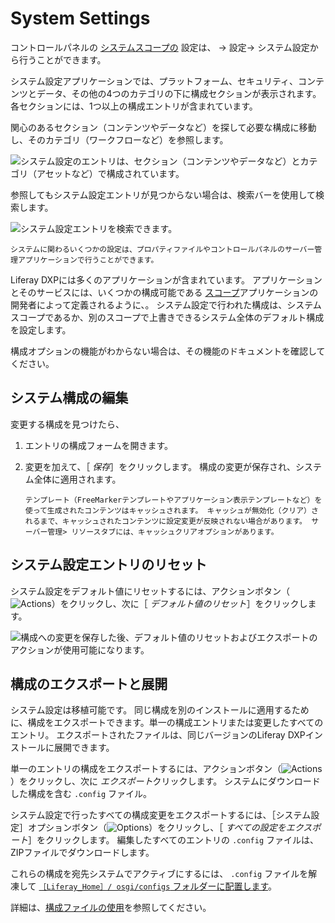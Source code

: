 # System Settings

コントロールパネルの [システムスコープの](./understanding-configuration-scope.md) 設定は、 &rarr; 設定&rarr; システム設定から行うことができます。

システム設定アプリケーションでは、プラットフォーム、セキュリティ、コンテンツとデータ、その他の4つのカテゴリの下に構成セクションが表示されます。 各セクションには、1つ以上の構成エントリが含まれています。

関心のあるセクション（コンテンツやデータなど）を探して必要な構成に移動し、そのカテゴリ（ワークフローなど）を参照します。

![システム設定のエントリは、セクション（コンテンツやデータなど）とカテゴリ（アセットなど）で構成されています。](./system-settings/images/02.png)

参照してもシステム設定エントリが見つからない場合は、検索バーを使用して検索します。

![システム設定エントリを検索できます。](./system-settings/images/03.png)

```{note}
システムに関わるいくつかの設定は、プロパティファイルやコントロールパネルのサーバー管理アプリケーションで行うことができます。
```

Liferay DXPには多くのアプリケーションが含まれています。 アプリケーションとそのサービスには、いくつかの構成可能である [スコープ](./understanding-configuration-scope.md)アプリケーションの開発者によって定義されるように、。 システム設定で行われた構成は、システムスコープであるか、別のスコープで上書きできるシステム全体のデフォルト構成を設定します。

構成オプションの機能がわからない場合は、その機能のドキュメントを確認してください。

## システム構成の編集

変更する構成を見つけたら、

1. エントリの構成フォームを開きます。

1. 変更を加えて、［ *保存*］をクリックします。 構成の変更が保存され、システム全体に適用されます。

   ```{important}
   テンプレート（FreeMarkerテンプレートやアプリケーション表示テンプレートなど）を使って生成されたコンテンツはキャッシュされます。 キャッシュが無効化（クリア）されるまで、キャッシュされたコンテンツに設定変更が反映されない場合があります。 サーバー管理> リソースタブには、キャッシュクリアオプションがあります。
   ```

## システム設定エントリのリセット

システム設定をデフォルト値にリセットするには、アクションボタン（![Actions](../../images/icon-actions.png)）をクリックし、次に［ *デフォルト値のリセット*］をクリックします。

![構成への変更を保存した後、デフォルト値のリセットおよびエクスポートのアクションが使用可能になります。](./system-settings/images/04.png)

## 構成のエクスポートと展開

システム設定は移植可能です。 同じ構成を別のインストールに適用するために、構成をエクスポートできます。単一の構成エントリまたは変更したすべてのエントリ。 エクスポートされたファイルは、同じバージョンのLiferay DXPインストールに展開できます。

単一のエントリの構成をエクスポートするには、アクションボタン（![Actions](../../images/icon-actions.png)）をクリックし、次に *エクスポート*クリックします。 システムにダウンロードした構成を含む `.config` ファイル。

システム設定で行ったすべての構成変更をエクスポートするには、［システム設定］オプションボタン（![Options](../../images/icon-options.png)）をクリックし、［ *すべての設定をエクスポート*］をクリックします。 編集したすべてのエントリの `.config` ファイルは、ZIPファイルでダウンロードします。

これらの構成を宛先システムでアクティブにするには、 `.config` ファイルを解凍して [`［Liferay_Home］/ osgi/configs` フォルダーに配置します](../../installation-and-upgrades/reference/liferay-home.md)。

詳細は、[構成ファイルの使用](./configuration-files-and-factories/using-configuration-files.md)を参照してください。
